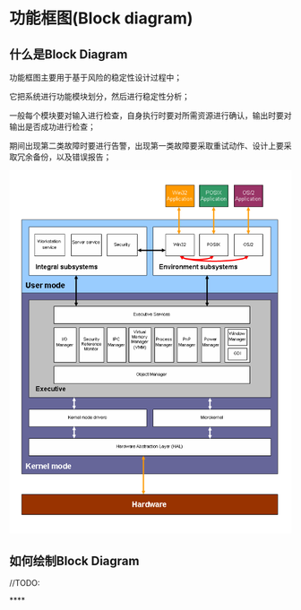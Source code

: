 # 功能框图\(Block diagram\)

## **什么是Block Diagram**

功能框图主要用于基于风险的稳定性设计过程中；

它把系统进行功能模块划分，然后进行稳定性分析；

一般每个模块要对输入进行检查，自身执行时要对所需资源进行确认，输出时要对输出是否成功进行检查；

期间出现第二类故障时要进行告警，出现第一类故障要采取重试动作、设计上要采取冗余备份，以及错误报告；

![](../../.gitbook/assets/image%20%2892%29.png)

## 如何绘制Block Diagram

//TODO:

\*\*\*\*


